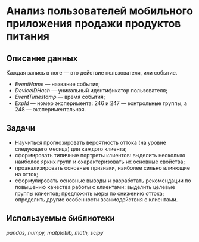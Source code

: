 # Анализ пользователей мобильного приложения продажи продуктов питания

## Описание данных

Каждая запись в логе — это действие пользователя, или событие.
- *EventName* — название события;
- *DeviceIDHash* — уникальный идентификатор пользователя;
- *EventTimestamp* — время события;
- *ExpId* — номер эксперимента: 246 и 247 — контрольные группы, а 248 — экспериментальная.

## Задачи

- Научиться прогнозировать вероятность оттока (на уровне следующего месяца) для каждого клиента;
- сформировать типичные портреты клиентов: выделить несколько наиболее ярких групп и охарактеризовать их основные свойства;
- проанализировать основные признаки, наиболее сильно влияющие на отток;
- сформулировать основные выводы и разработать рекомендации по повышению качества работы с клиентами:
    выделить целевые группы клиентов;
    предложить меры по снижению оттока;
    определить другие особенности взаимодействия с клиентами.

## Используемые библиотеки
*pandas, numpy, matplotlib, math, scipy*


